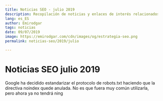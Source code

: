 ```yaml
---
title: Noticias SEO - julio 2019
description: Recopilación de noticias y enlaces de interés relacionados con el SEO y Marketing digital
lang: es_ES
author: Emirodgar
tags: noticias
date: 09/07/2019
image: https://emirodgar.com/cdn/images/og/estrategia-seo.png
permalink: noticias-seo/2019/julio

---
```


# Noticias SEO julio 2019

Google ha decidido estandarizar el protocolo de robots.txt haciendo que la directiva noindex quede anulada. No es que fuera muy común utilizarla, pero ahora ya no tendrá ning

<amp-twitter 
  width="375"
  height="472"
  layout="responsive"
  data-tweetid="1145951912900157440">
</amp-twitter>
<!--stackedit_data:
eyJoaXN0b3J5IjpbLTExODIyODU2MzldfQ==
-->